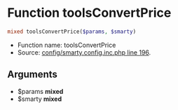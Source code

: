 Function toolsConvertPrice
===========================





```php
mixed toolsConvertPrice($params, $smarty)
```

* Function name: toolsConvertPrice
* Source: [config/smarty.config.inc.php line 196](https://github.com/PrestaShop/PrestaShop/blob/1.6.0.2/config/smarty.config.inc.php#L196).

Arguments
---------

* $params **mixed**
* $smarty **mixed**

